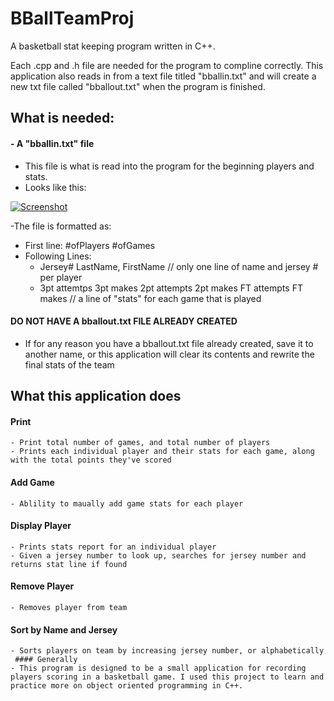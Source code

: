 # BBallTeamProj
A basketball stat keeping program written in C++.

Each .cpp and .h file are needed for the program to compline correctly. This application also reads in from a text file titled "bballin.txt" and will create a new txt file called "bballout.txt" when the program is finished.


## What is needed:
#### - A "bballin.txt" file
  - This file is what is read into the program for the beginning players and stats. 
  - Looks like this:
  
  [![Screenshot](https://s33.postimg.org/7b779rdb3/Screenshot_55.png)](https://postimg.org/image/f3xv1qja3/)
  
-The file is formatted as:
 - First line: #ofPlayers #ofGames
 - Following Lines:
   - Jersey# LastName, FirstName // only one line of name and jersey # per player
   - 3pt attemtps 3pt makes 2pt attempts 2pt makes FT attempts FT makes // a line of "stats" for each game that is played
#### DO NOT HAVE A bballout.txt FILE ALREADY CREATED
  - If for any reason you have a bballout.txt file already created, save it to another name, or this application will clear its contents and rewrite the final stats of the team
   
   
   ## What this application does
   #### Print
    - Print total number of games, and total number of players
    - Prints each individual player and their stats for each game, along with the total points they've scored
   #### Add Game
    - Ablility to maually add game stats for each player
   #### Display Player
    - Prints stats report for an individual player
    - Given a jersey number to look up, searches for jersey number and returns stat line if found
   #### Remove Player
    - Removes player from team
   #### Sort by Name and Jersey
    - Sorts players on team by increasing jersey number, or alphabetically
     #### Generally
    - This program is designed to be a small application for recording players scoring in a basketball game. I used this project to learn and practice more on object oriented programming in C++.
